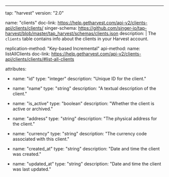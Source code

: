 ---
tap: "harvest"
version: "2.0"

name: "clients"
doc-link: https://help.getharvest.com/api-v2/clients-api/clients/clients/
singer-schema: https://github.com/singer-io/tap-harvest/blob/master/tap_harvest/schemas/clients.json
description: |
  The `clients` table contains info about the clients in your Harvest account.

replication-method: "Key-based Incremental"
api-method:
  name: listAllClients
  doc-link: https://help.getharvest.com/api-v2/clients-api/clients/clients/#list-all-clients

attributes:
  - name: "id"
    type: "integer"
    description: "Unique ID for the client."

  - name: "name"
    type: "string"
    description: "A textual description of the client."

  - name: "is_active"
    type: "boolean"
    description: "Whether the client is active or archived."

  - name: "address"
    type: "string"
    description: "The physical address for the client."

  - name: "currency"
    type: "string"
    description: "The currency code associated with this client."

  - name: "created_at"
    type: "string"
    description: "Date and time the client was created."

  - name: "updated_at"
    type: "string"
    description: "Date and time the client was last updated."

